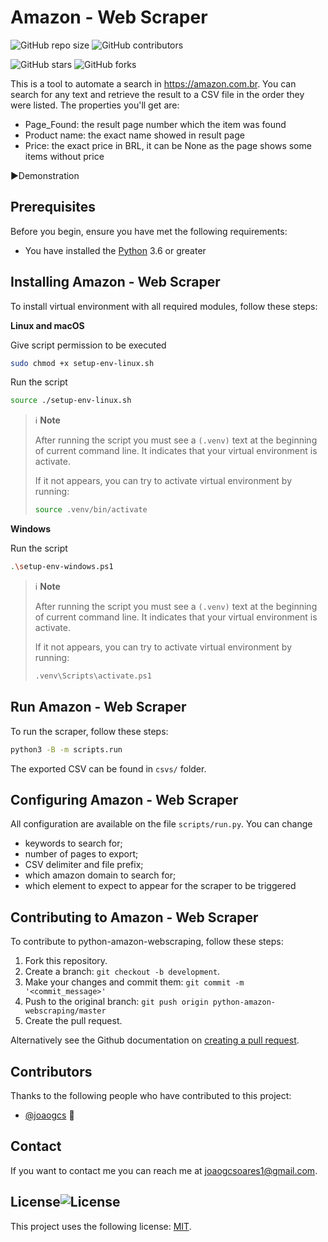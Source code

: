 # Amazon - Web Scraper

![GitHub repo size](https://img.shields.io/github/repo-size/joaogcs/python-amazon-webscraping)
![GitHub contributors](https://img.shields.io/github/contributors/joaogcs/python-amazon-webscraping)

![GitHub stars](https://img.shields.io/github/stars/joaogcs/python-amazon-webscraping)
![GitHub forks](https://img.shields.io/github/forks/joaogcs/python-amazon-webscraping)

This is a tool to automate a search in https://amazon.com.br. You can search for any text and retrieve the result to a CSV file in the order they were listed.
The properties you'll get are:

* Page_Found: the result page number which the item was found
* Product name: the exact name showed in result page
* Price: the exact price in BRL, it can be None as the page shows some items without price

:arrow_forward: ​Demonstration

## Prerequisites

Before you begin, ensure you have met the following requirements:

* You have installed the [Python](https://www.python.org/downloads/) 3.6 or greater

## Installing Amazon - Web Scraper

To install virtual environment with all required modules, follow these steps:

**Linux and macOS**

Give script permission to be executed

```bash
sudo chmod +x setup-env-linux.sh
```

Run the script

```bash
source ./setup-env-linux.sh
```

> :information_source: **Note**
>
> After running the script you must see a `(.venv)` text at the beginning of current command line. It indicates that your virtual environment is activate.
>
> If it not appears, you can try to activate virtual environment by running:
>
> ```bash
> source .venv/bin/activate
> ```

**Windows**

Run the script

```bash
.\setup-env-windows.ps1
```

> :information_source: **Note**
>
> After running the script you must see a `(.venv)` text at the beginning of current command line. It indicates that your virtual environment is activate.
>
> If it not appears, you can try to activate virtual environment by running:
>
> ```bash
> .venv\Scripts\activate.ps1
> ```

## Run Amazon - Web Scraper

To run the scraper, follow these steps:

```bash
python3 -B -m scripts.run
```

The exported CSV can be found in `csvs/` folder.

## Configuring Amazon - Web Scraper

All configuration are available on the file `scripts/run.py`. You can change

* keywords to search for;
* number of pages to export;
* CSV delimiter and file prefix;
* which amazon domain to search for;
* which element to expect to appear for the scraper to be triggered

## Contributing to Amazon - Web Scraper

To contribute to python-amazon-webscraping, follow these steps:

1. Fork this repository.
2. Create a branch: `git checkout -b development`.
3. Make your changes and commit them: `git commit -m '<commit_message>'`
4. Push to the original branch: `git push origin python-amazon-webscraping/master`
5. Create the pull request.

Alternatively see the Github documentation on [creating a pull request](https://help.github.com/en/github/collaborating-with-issues-and-pull-requests/creating-a-pull-request).

## Contributors

Thanks to the following people who have contributed to this project:

* [@joaogcs](https://github.com/joaogcs) 📖

## Contact

If you want to contact me you can reach me at <joaogcsoares1@gmail.com>.

## License![License](https://img.shields.io/github/license/joaogcs/python-amazon-webscraping)

This project uses the following license: [MIT](https://opensource.org/licenses/MIT).